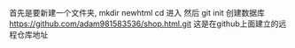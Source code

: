 首先是要新建一个文件夹, mkdir newhtml
cd 进入
然后 git init 创建数据库
https://github.com/adam981583536/shop.html.git 这是在github上面建立的远程仓库地址